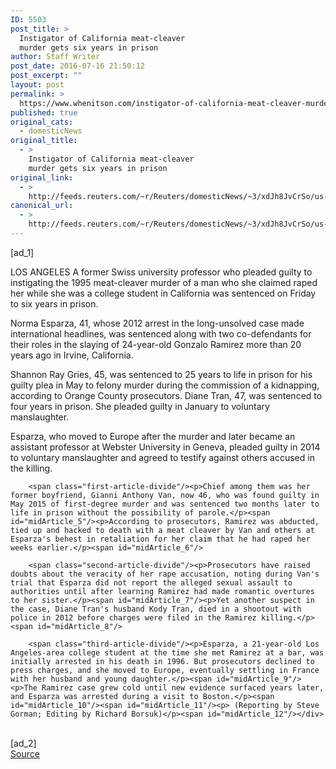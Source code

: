 ```yaml
---
ID: 5503
post_title: >
  Instigator of California meat-cleaver
  murder gets six years in prison
author: Staff Writer
post_date: 2016-07-16 21:50:12
post_excerpt: ""
layout: post
permalink: >
  https://www.whenitson.com/instigator-of-california-meat-cleaver-murder-gets-six-years-in-prison/
published: true
original_cats:
  - domesticNews
original_title:
  - >
    Instigator of California meat-cleaver
    murder gets six years in prison
original_link:
  - >
    http://feeds.reuters.com/~r/Reuters/domesticNews/~3/xdJh8JvCrSo/us-california-meatcleaver-idUSKCN0ZW07L
canonical_url:
  - >
    http://feeds.reuters.com/~r/Reuters/domesticNews/~3/xdJh8JvCrSo/us-california-meatcleaver-idUSKCN0ZW07L
---
```

 [ad_1]
<br><div id="articleText">
<span id="midArticle_start"/>

<span id="midArticle_0"/><span class="focusParagraph" readability="4"><p><span class="articleLocation">LOS ANGELES</span> A former Swiss university professor who pleaded guilty to instigating the 1995 meat-cleaver murder of a man who she claimed raped her while she was a college student in California was sentenced on Friday to six years in prison.</p></span><span id="midArticle_1"/><p>Norma Esparza, 41, whose 2012 arrest in the long-unsolved case made international headlines, was sentenced along with two co-defendants for their roles in the slaying of 24-year-old Gonzalo Ramirez more than 20 years ago in Irvine, California.</p><span id="midArticle_2"/><p>Shannon Ray Gries, 45, was sentenced to 25 years to life in prison for his guilty plea in May to felony murder during the commission of a kidnapping, according to Orange County prosecutors. Diane Tran, 47, was sentenced to four years in prison. She pleaded guilty in January to voluntary manslaughter.</p><span id="midArticle_3"/><p>Esparza, who moved to Europe after the murder and later became an assistant professor at Webster University in Geneva, pleaded guilty in 2014 to voluntary manslaughter and agreed to testify against others accused in the killing.</p><span id="midArticle_4"/>
        
        <span class="first-article-divide"/><p>Chief among them was her former boyfriend, Gianni Anthony Van, now 46, who was found guilty in May 2015 of first-degree murder and was sentenced two months later to life in prison without the possibility of parole.</p><span id="midArticle_5"/><p>According to prosecutors, Ramirez was abducted, tied up and hacked to death with a meat cleaver by Van and others at Esparza's behest in retaliation for her claim that he had raped her weeks earlier.</p><span id="midArticle_6"/>
        
        <span class="second-article-divide"/><p>Prosecutors have raised doubts about the veracity of her rape accusation, noting during Van's trial that Esparza did not report the alleged sexual assault to authorities until after learning Ramirez had made romantic overtures to her sister.</p><span id="midArticle_7"/><p>Yet another suspect in the case, Diane Tran's husband Kody Tran, died in a shootout with police in 2012 before charges were filed in the Ramirez killing.</p><span id="midArticle_8"/>
        
        <span class="third-article-divide"/><p>Esparza, a 21-year-old Los Angeles-area college student at the time she met Ramirez at a bar, was initially arrested in his death in 1996. But prosecutors declined to press charges, and she moved to Europe, eventually settling in France with her husband and young daughter.</p><span id="midArticle_9"/><p>The Ramirez case grew cold until new evidence surfaced years later, and Esparza was arrested during a visit to Boston.</p><span id="midArticle_10"/><span id="midArticle_11"/><p> (Reporting by Steve Gorman; Editing by Richard Borsuk)</p><span id="midArticle_12"/></div>
<br>[ad_2]
<br><a href="http://feeds.reuters.com/~r/Reuters/domesticNews/~3/xdJh8JvCrSo/us-california-meatcleaver-idUSKCN0ZW07L">Source </a>